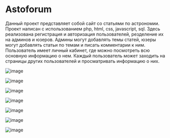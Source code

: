 # Astoforum
Данный проект представляет собой сайт со статьями по астрономии.
Проект написан с использованием php, html, css, javascript, sql.
Здесь реализована регистрация и авторизация пользователей, резделение их на админов и юзеров.
Админы могут добавлять темы статей, юзеры могут добавлять статьи по темам и писать комментарии к ним.
Пользователь имеет личный кабинет, где можно посмотреть всю основную информацию о нем.
Каждый пользователь может заходить на страницы других пользователей и просматривать информацию о них.

![image](https://user-images.githubusercontent.com/99132950/191131484-f9d2d5f6-0af2-4361-a6df-e63e4ffef0d1.png)

![image](https://user-images.githubusercontent.com/99132950/191131530-0c9f663c-1e94-4227-9b72-58a03f0a8671.png)

![image](https://user-images.githubusercontent.com/99132950/191131591-72b4b944-08db-43f0-a53b-0c2ccacb0750.png)

![image](https://user-images.githubusercontent.com/99132950/191131632-3890deae-70a5-42bc-a8b4-7feb30b3a607.png)

![image](https://user-images.githubusercontent.com/99132950/191131679-88dd97f8-905a-4591-ace0-6f213a4f60a5.png)

![image](https://user-images.githubusercontent.com/99132950/191131713-8c6c4c11-8d03-4fd1-b178-8637f8ee4f38.png)

![image](https://user-images.githubusercontent.com/99132950/191131865-2bf75a70-b282-48f4-b457-1940c743e542.png)
